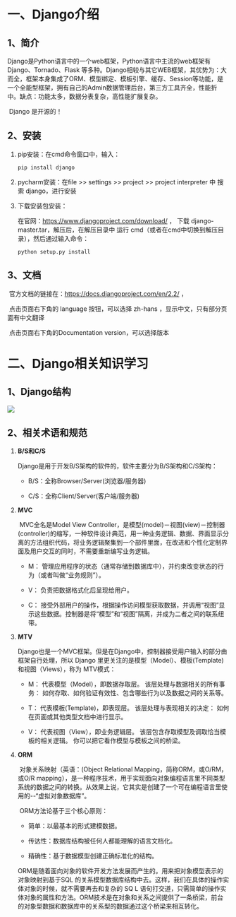 # 一、Django介绍

## 1、简介

​	Django是Python语言中的一个web框架，Python语言中主流的web框架有Django、Tornado、Flask 等多种。Django相较与其它WEB框架，其优势为：大而全，框架本身集成了ORM、模型绑定、模板引擎、缓存、Session等功能，是一个全能型框架，拥有自己的Admin数据管理后台，第三方工具齐全，性能折中。缺点：功能太多，数据分表复杂，高性能扩展复杂。

​	Django 是开源的！



## 2、安装

1. pip安装：在cmd命令窗口中，输入：

   ```cmd
   pip install django
   ```

   

2. pycharm安装：在file >> settings >> project >> project interpreter 中 搜索  django，进行安装

   

3. 下载安装包安装：

   在官网：<https://www.djangoproject.com/download/> ， 下载 django-master.tar，解压后，在解压目录中 运行 cmd（或者在cmd中切换到解压目录），然后通过输入命令：

   ```
   python setup.py install 
   ```

   

## 3、文档

​	官方文档的链接在：<https://docs.djangoproject.com/en/2.2/> ，

​	点击页面右下角的 language 按钮，可以选择 zh-hans ，显示中文，只有部分页面有中文翻译

​	点击页面右下角的Documentation version，可以选择版本



# 二、Django相关知识学习

## 1、Django结构

![](.\imgs\django结构.png)



## 2、相关术语和规范

1. **B/S和C/S**

   Django是用于开发B/S架构的软件的，软件主要分为B/S架构和C/S架构：

   - B/S：全称Browser/Server(浏览器/服务器)

   - C/S：全称Client/Server(客户端/服务器)

     

2. **MVC**

   ​	MVC全名是Model View Controller，是模型(model)－视图(view)－控制器(controller)的缩写，一种软件设计典范，用一种业务逻辑、数据、界面显示分离的方法组织代码，将业务逻辑聚集到一个部件里面，在改进和个性化定制界面及用户交互的同时，不需要重新编写业务逻辑。

   - M： 管理应用程序的状态（通常存储到数据库中），并约束改变状态的行为（或者叫做“业务规则”）。

   - V： 负责把数据格式化后呈现给用户。

   - C： 接受外部用户的操作，根据操作访问模型获取数据，并调用“视图”显示这些数据。控制器是将“模型”和“视图”隔离，并成为二者之间的联系纽带。

   

3. **MTV**

   ​	Django也是一个MVC框架。但是在Django中，控制器接受用户输入的部分由框架自行处理，所以 Django 里更关注的是模型（Model）、模板(Template)和视图（Views），称为 MTV模式：

   - M： 代表模型（Model），即数据存取层。 该层处理与数据相关的所有事务： 如何存取、如何验证有效性、包含哪些行为以及数据之间的关系等。

   - T： 代表模板(Template)，即表现层。 该层处理与表现相关的决定： 如何在页面或其他类型文档中进行显示。

   - V： 代表视图（View），即业务逻辑层。 该层包含存取模型及调取恰当模板的相关逻辑。 你可以把它看作模型与模板之间的桥梁。

     

4. **ORM**

   ​	对象关系映射（英语：(Object Relational Mapping，简称ORM，或O/RM，或O/R mapping），是一种程序技术，用于实现面向对象编程语言里不同类型系统的数据之间的转换。从效果上说，它其实是创建了一个可在编程语言里使用的--“虚拟对象数据库”。

   ​	ORM方法论基于三个核心原则： 

   - 简单：以最基本的形式建模数据。 

   - 传达性：数据库结构被任何人都能理解的语言文档化。 
   - 精确性：基于数据模型创建正确标准化的结构。

   

   ​	ORM是随着面向对象的软件开发方法发展而产生的。用来把对象模型表示的对象映射到基于SQL 的关系模型数据库结构中去。这样，我们在具体的操作实体对象的时候，就不需要再去和复杂的 SQ L 语句打交道，只需简单的操作实体对象的属性和方法。ORM技术是在对象和关系之间提供了一条桥梁，前台的对象型数据和数据库中的关系型的数据通过这个桥梁来相互转化。

   



​	
